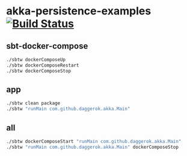 # akka-persistence-examples [![Build Status](https://travis-ci.org/daggerok/akka-persistence-examples.svg?branch=master)](https://travis-ci.org/daggerok/akka-persistence-examples)

## sbt-docker-compose

```bash
./sbtw dockerComposeUp
./sbtw dockerComposeRestart
./sbtw dockerComposeStop
```

## app

```bash
./sbtw clean package
./sbtw "runMain com.github.daggerok.akka.Main"
```

## all

```bash
./sbtw dockerComposeStart "runMain com.github.daggerok.akka.Main"
./sbtw "runMain com.github.daggerok.akka.Main" dockerComposeStop
```
